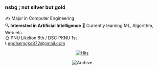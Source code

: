 ### nsbg ; not silver but gold

✍ Major in Computer Engineering  
🔍 **Interested in Artificial Intelligence**
🌱 Currently learning ML, Algorithm, Web etc.  
🌞 PNU Likelion 8th / DSC PKNU 1st   
📞 epdlsemgks872@gmail.com   


 <div align=center>
	
  [![Hits](https://hits.seeyoufarm.com/api/count/incr/badge.svg?url=https%3A%2F%2Fgithub.com%2Fnsbg%2Fhit-counter&count_bg=%2338B7BD&title_bg=%23555555&icon=&icon_color=%23E7E7E7&title=hits&edge_flat=false)](https://hits.seeyoufarm.com)
  
  ![Archive](http://img.shields.io/badge/-Tech%20blog-black?style=flat-square&logo=github&link=https://nsbg.tistory.com)
  
  </div>
